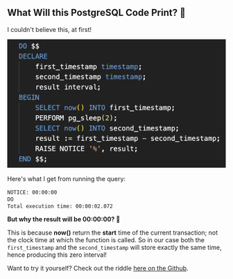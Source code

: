 ## What Will this PostgreSQL Code Print? 🤔

I couldn't believe this, at first!

![](thumb.png)

Here's what I get from running the query:

```text
NOTICE: 00:00:00
DO
Total execution time: 00:00:02.072
```

**But why the result will be 00:00:00? 🤯**

This is because **now()** return the **start** time of the current transaction; not the clock time at which the function is called. So in our case both the `first_timestamp` and the `second_timestamp` will store exactly the same time, hence producing this zero interval!

Want to try it yourself? Check out the riddle [here on the Github](https://github.com/astorDev/persic/tree/main/postgres/now-riddle/riddle.sql).
